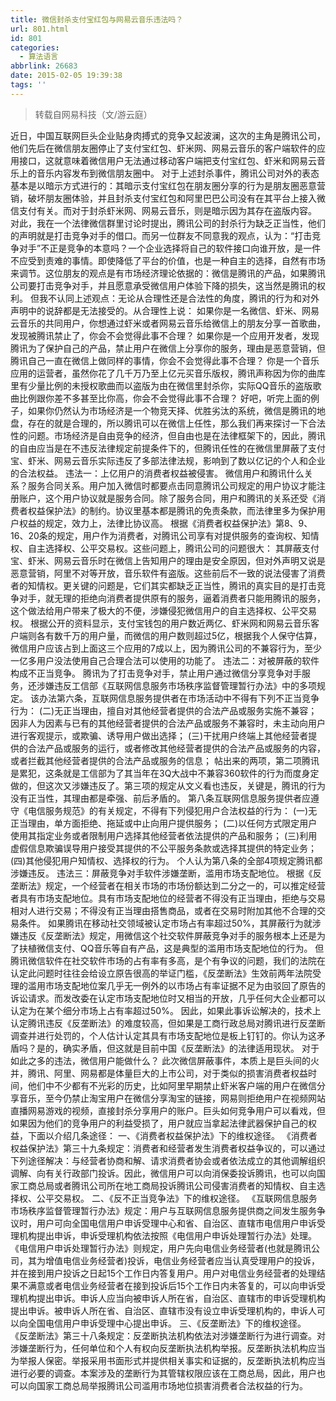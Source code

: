 ```yaml
---
title: 微信封杀支付宝红包与网易云音乐违法吗？
url: 801.html
id: 801
categories:
  - 算法语言
abbrlink: 26683
date: 2015-02-05 19:39:38
tags: ''
---
```


> 转载自网易科技（文/游云庭）

近日，中国互联网巨头企业贴身肉搏式的竞争又起波澜，这次的主角是腾讯公司，他们先后在微信朋友圈停止了支付宝红包、虾米网、网易云音乐的客户端软件的应用接口，这就意味着微信用户无法通过移动客户端把支付宝红包、虾米和网易云音乐上的音乐内容发布到微信朋友圈中。 对于上述封杀事件，腾讯公司对外的表态基本是以暗示方式进行的：其暗示支付宝红包在朋友圈分享的行为是朋友圈恶意营销，破坏朋友圈体验，并且封杀支付宝红包和阿里巴巴公司没有在其平台上接入微信支付有关。而对于封杀虾米网、网易云音乐，则是暗示因为其存在盗版内容。 对此，我在一个法律微信群里讨论时提出，腾讯公司的封杀行为缺乏正当性，他们的声明就是打击竞争对手的借口。而另一位群友不同意我的观点，认为：“打击竞争对手”不正是竞争的本意吗？一个企业选择将自己的软件接口向谁开放，是一件不应受到责难的事情。即使降低了平台的价值，也是一种自主的选择，自然有市场来调节。这位朋友的观点是有市场经济理论依据的：微信是腾讯的产品，如果腾讯公司要打击竞争对手，并且愿意承受微信用户体验下降的损失，这当然是腾讯的权利。 但我不认同上述观点：无论从合理性还是合法性的角度，腾讯的行为和对外声明中的说辞都是无法接受的。从合理性上说： 如果你是一名微信、虾米、网易云音乐的共同用户，你想通过虾米或者网易云音乐给微信上的朋友分享一首歌曲，发现被腾讯禁止了，你会不会觉得此事不合理？ 如果你是一个应用开发者，发现腾讯为了保护自己的产品，禁止用户在微信上分享你的服务，理由是恶意营销，但腾讯自己一直在微信上做同样的事情，你会不会觉得此事不合理？ 你是一个音乐应用的运营者，虽然你花了几千万乃至上亿元买音乐版权，腾讯声称因为你的曲库里有少量比例的未授权歌曲而以盗版为由在微信里封杀你，实际QQ音乐的盗版歌曲比例跟你差不多甚至比你高，你会不会觉得此事不合理？ 好吧，听完上面的例子，如果你仍然认为市场经济是一个物竞天择、优胜劣汰的系统，微信是腾讯的地盘，存在的就是合理的，所以腾讯可以在微信上任性，那么我们再来探讨一下合法性的问题。市场经济是自由竞争的经济，但自由也是在法律框架下的，因此，腾讯的自由应当是在不违反法律规定前提条件下的，但腾讯任性的在微信里屏蔽了支付宝、虾米、网易云音乐实际违反了多部法律法规，影响到了数以亿记的个人和企业的合法权益。 违法一：上亿用户的消费者权益被侵害。 微信用户和腾讯什么关系？服务合同关系。用户加入微信时都要点击同意腾讯公司规定的用户协议才能注册账户，这个用户协议就是服务合同。除了服务合同，用户和腾讯的关系还受《消费者权益保护法》的制约。协议里基本都是腾讯的免责条款，而法律里多为保护用户权益的规定，效力上，法律比协议高。 根据《消费者权益保护法》第8、9、16、20条的规定，用户作为消费者，对腾讯公司享有对提供服务的查询权、知情权、自主选择权、公平交易权。这些问题上，腾讯公司的问题很大： 其屏蔽支付宝、虾米、网易云音乐时在微信上告知用户的理由是安全原因，但对外声明又说是恶意营销，阿里不对等开放，音乐软件有盗版。这些前后不一致的说法侵害了消费者的知情权。更关键的问题是，它们其实都缺乏正当性，腾讯的真实目的是打击竞争对手，就无理的拒绝向消费者提供原有的服务，逼着消费者只能用腾讯的服务，这个做法给用户带来了极大的不便，涉嫌侵犯微信用户的自主选择权、公平交易权。 根据公开的资料显示，支付宝钱包的用户数近两亿、虾米网和网易云音乐客户端则各有数千万的用户量，而微信的用户数则超过5亿，根据我个人保守估算，微信用户应该占到上面这三个应用的7成以上，因为腾讯公司的不兼容行为，至少一亿多用户没法使用自己合理合法可以使用的功能了。 违法二：对被屏蔽的软件构成不正当竞争。 腾讯为了打击竞争对手，禁止用户通过微信分享竞争对手服务，还涉嫌违反工信部《互联网信息服务市场秩序监督管理暂行办法》中的多项规定。 该办法第六条，互联网信息服务提供者在市场活动中不得有下列不正当竞争行为： (二)无正当理由，擅自对其他经营者提供的合法产品或服务实施不兼容；因非人为因素与已有的其他经营者提供的合法产品或服务不兼容时，未主动向用户进行客观提示，或欺骗、诱导用户做出选择； (三)干扰用户终端上其他经营者提供的合法产品或服务的运行，或者修改其他经营者提供的合法产品或服务的内容，或者拦截其他经营者提供的合法产品或服务的信息； 帖出来的两项，第二项腾讯是累犯，这条就是工信部为了其当年在3Q大战中不兼容360软件的行为而度身定做的，但这次又涉嫌违反了。第三项的规定从文义看也违反，关键是，腾讯的行为没有正当性，其理由都是牵强、前后矛盾的。 第八条互联网信息服务提供者应遵守《电信服务规范》的有关规定，不得有下列侵犯用户合法权益的行为： (一)无正当理由，单方面拒绝、拖延或中止向用户提供服务； (二)以任何方式限定用户使用其指定业务或者限制用户选择其他经营者依法提供的产品和服务； (三)利用虚假信息欺骗误导用户接受其提供的不公平服务条款或选择其提供的特定业务； (四)其他侵犯用户知情权、选择权的行为。 个人认为第八条的全部4项规定腾讯都涉嫌违反。 违法三：屏蔽竞争对手软件涉嫌垄断，滥用市场支配地位。 根据《反垄断法》规定，一个经营者在相关市场的市场份额达到二分之一的，可以推定经营者具有市场支配地位。具有市场支配地位的经营者不得没有正当理由，拒绝与交易相对人进行交易；不得没有正当理由搭售商品，或者在交易时附加其他不合理的交易条件。 如果腾讯在移动社交领域被认定市场占有率超过50%，其屏蔽行为就涉嫌违反《反垄断法》规定，用微信这个社交软件屏蔽竞争对手的服务根本上还是为了扶植微信支付、QQ音乐等自有产品，这是典型的滥用市场支配地位的行为。 但腾讯微信软件在社交软件市场的占有率有多高，是个有争议的问题，我们的法院在认定此问题时往往会给设立原告很高的举证门槛，《反垄断法》生效前两年法院受理的滥用市场支配地位案几乎无一例外的以市场占有率证据不足为由驳回了原告的诉讼请求。而发改委在认定市场支配地位时又相当的开放，几乎任何大企业都可以认定为在某个细分市场上占有率超过50%。 因此，如果此事诉讼解决的，技术上认定腾讯违反《反垄断法》的难度较高，但如果是工商行政总局对腾讯进行反垄断调查并进行处罚的，个人估计认定其具有市场支配地位是板上钉钉的。你认为这矛盾吗？是的，确实矛盾，但这就是目前中国《反垄断法》的法律适用现状。 对于如此之多的违法，微信用户能做什么？ 此次微信屏蔽事件，本质上是巨头间的火并，腾讯、阿里、网易都是体量巨大的上市公司，对于类似的损害消费者权益时间，他们中不少都有不光彩的历史，比如阿里早期禁止虾米客户端的用户在微信分享音乐，至今仍禁止淘宝用户在微信分享淘宝的链接，网易则拒绝用户在视频网站直播网易游戏的视频，直接封杀分享用户的账户。巨头如何竞争用户可以看戏，但如果因为他们的竞争用户的利益受损了，用户就应当拿起法律武器保护自己的权益，下面以介绍几条途径： 一、《消费者权益保护法》下的维权途径。 《消费者权益保护法》第三十九条规定：消费者和经营者发生消费者权益争议的，可以通过下列途径解决：与经营者协商和解、请求消费者协会或者依法成立的其他调解组织调解、向有关行政部门投诉。因此，微信用户可以向消保委投诉腾讯，也可以向国家工商总局或者腾讯公司所在地工商局投诉腾讯公司侵害消费者的知情权、自主选择权、公平交易权。 二、《反不正当竞争法》下的维权途径。 《互联网信息服务市场秩序监督管理暂行办法》规定：用户与互联网信息服务提供商之间发生服务争议时，用户可向全国电信用户申诉受理中心和省、自治区、直辖市电信用户申诉受理机构提出申诉，申诉受理机构依法按照《电信用户申诉处理暂行办法》处理。 《电信用户申诉处理暂行办法》则规定，用户先向电信业务经营者(也就是腾讯公司，其为增值电信业务经营者)投诉，电信业务经营者应当认真受理用户的投诉，并在接到用户投诉之日起15个工作日内答复用户。用户对电信业务经营者的处理结果不满意或者电信业务经营者在接到投诉后15个工作日内未答复的，可以向申诉受理机构提出申诉。申诉人应当向被申诉人所在省，自治区、直辖市的申诉受理机构提出申诉。被申诉人所在省、自治区、直辖市没有设立申诉受理机构的，申诉人可以向全国电信用户申诉受理中心提出申诉。 三、《反垄断法》下的维权途径。 《反垄断法》第三十八条规定：反垄断执法机构依法对涉嫌垄断行为进行调查。对涉嫌垄断行为，任何单位和个人有权向反垄断执法机构举报。反垄断执法机构应当为举报人保密。举报采用书面形式并提供相关事实和证据的，反垄断执法机构应当进行必要的调查。本案涉及的垄断行为其管辖权限应该在工商总局，因此，用户也可以向国家工商总局举报腾讯公司滥用市场地位损害消费者合法权益的行为。